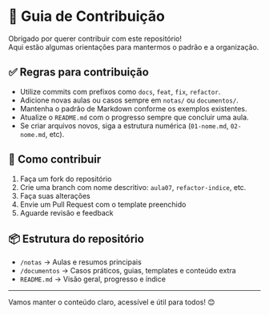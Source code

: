 # 🤝 Guia de Contribuição

Obrigado por querer contribuir com este repositório!  
Aqui estão algumas orientações para mantermos o padrão e a organização.

## ✅ Regras para contribuição

- Utilize commits com prefixos como `docs`, `feat`, `fix`, `refactor`.
- Adicione novas aulas ou casos sempre em `notas/` ou `documentos/`.
- Mantenha o padrão de Markdown conforme os exemplos existentes.
- Atualize o `README.md` com o progresso sempre que concluir uma aula.
- Se criar arquivos novos, siga a estrutura numérica (`01-nome.md`, `02-nome.md`, etc).

## 📝 Como contribuir

1. Faça um fork do repositório
2. Crie uma branch com nome descritivo: `aula07`, `refactor-indice`, etc.
3. Faça suas alterações
4. Envie um Pull Request com o template preenchido
5. Aguarde revisão e feedback

## 📦 Estrutura do repositório

- `/notas` → Aulas e resumos principais
- `/documentos` → Casos práticos, guias, templates e conteúdo extra
- `README.md` → Visão geral, progresso e índice

---

Vamos manter o conteúdo claro, acessível e útil para todos! 😊

